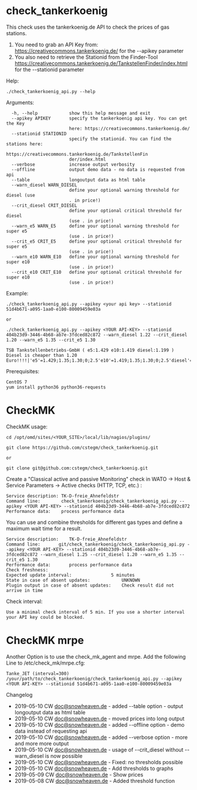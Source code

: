 # check_tankerkoenig

This check uses the tankerkoenig.de API to check the prices of gas stations. 
1. You need to grab an API Key from: https://creativecommons.tankerkoenig.de/ for the --apikey parameter
2. You also need to retrieve the Stationid from the Finder-Tool https://creativecommons.tankerkoenig.de/TankstellenFinder/index.html for the --stationid parameter


Help:
```
./check_tankerkoenig_api.py --help

```

Arguments:
```
  -h, --help            show this help message and exit
  --apikey APIKEY       specify the tankerkoenig api key. You can get the Key
                        here: https://creativecommons.tankerkoenig.de/
  --stationid STATIONID
                        specify the stationid. You can find the stations here:
                        https://creativecommons.tankerkoenig.de/TankstellenFin
                        der/index.html
  --verbose             increase output verbosity
  --offline             output demo data - no data is requested from api
  --table               longoutput data as html table
  --warn_diesel WARN_DIESEL
                        define your optional warning threshold for diesel (use
                        . in price!)
  --crit_diesel CRIT_DIESEL
                        define your optional critical threshold for diesel
                        (use . in price!)
  --warn_e5 WARN_E5     define your optional warning threshold for super e5
                        (use . in price!)
  --crit_e5 CRIT_E5     define your optional critical threshold for super e5
                        (use . in price!)
  --warn_e10 WARN_E10   define your optional warning threshold for super e10
                        (use . in price!)
  --crit_e10 CRIT_E10   define your optional critical threshold for super e10
                        (use . in price!)
```

Example:
```
./check_tankerkoenig_api.py --apikey <your api key> --stationid 51d4b671-a095-1aa0-e100-80009459e03a

or

./check_tankerkoenig_api.py --apikey <YOUR API-KEY> --stationid 404b23d9-3446-4b68-ab7e-3fdced82c872 --warn_diesel 1.22 --crit_diesel 1.20 --warn_e5 1.35 --crit_e5 1.30

TSB Tankstellenbetriebs-GmbH ( e5:1.429 e10:1.419 diesel:1.199 ) Diesel is cheaper than 1.20 Euro!!!!|'e5'=1.429;1.35;1.30;0;2.5'e10'=1.419;1.35;1.30;0;2.5'diesel'=1.199;1.22;1.20;0;2.5
```

Prerequisites:
```
CentOS 7
yum install python36 python36-requests
```

# CheckMK

CheckMK usage:
```
cd /opt/omd/sites/<YOUR_SITE>/local/lib/nagios/plugins/

git clone https://github.com/cstegm/check_tankerkoenig.git

or

git clone git@github.com:cstegm/check_tankerkoenig.git
```

Create a "Classical active and passive Monitoring" check in WATO -> Host & Service Parameters -> Active checks (HTTP, TCP, etc.) :
```
Service description: TK-D-freie_Ahnefeldstr
Command line: 	     check_tankerkoenig/check_tankerkoenig_api.py --apikey <YOUR API-KEY> --stationid 404b23d9-3446-4b68-ab7e-3fdced82c872
Performance data:    process performance data
```

You can use and combine thresholds for different gas types and define a maximum wait time for a result.
```
Service description: 	TK-D-freie_Ahnefeldstr
Command line: 		git/check_tankerkoenig/check_tankerkoenig_api.py --apikey <YOUR API-KEY> --stationid 404b23d9-3446-4b68-ab7e-3fdced82c872 --warn_diesel 1.25 --crit_diesel 1.20 --warn_e5 1.35 --crit_e5 1.30
Performance data: 		process performance data
Check freshness: 	
Expected update interval: 				5 minutes
State in case of absent updates: 			UNKNOWN
Plugin output in case of absent updates: 	Check result did not arrive in time
```

Check interval:
```--apikey <YOUR API-KEY>
Use a minimal check interval of 5 min. If you use a shorter interval your API key could be blocked.
```
# CheckMK mrpe
Another Option is to use the check_mk_agent and mrpe. Add the following Line to /etc/check_mk/mrpe.cfg:
```
Tanke_JET (interval=300) /your/path/to/check_tankerkoenig/check_tankerkoenig_api.py --apikey <YOUR API-KEY> --stationid 51d4b671-a095-1aa0-e100-80009459e03a
```

Changelog
- 2019-05-10 CW <doc@snowheaven.de> - added --table option - output longoutput data as html table
- 2019-05-10 CW <doc@snowheaven.de> - moved prices into long output
- 2019-05-10 CW <doc@snowheaven.de> - added --offline option - demo data instead of requesting api
- 2019-05-10 CW <doc@snowheaven.de> - added --verbose option - more and more more output
- 2019-05-10 CW <doc@snowheaven.de> - usage of --crit_diesel without --warn_diesel is now possible
- 2019-05-10 CW <doc@snowheaven.de> - Fixed: no thresholds possible
- 2019-05-10 CW <doc@snowheaven.de> - Add thresholds to graphs
- 2019-05-09 CW <doc@snowheaven.de> - Show prices
- 2019-05-08 CW <doc@snowheaven.de> - Added threshold function
